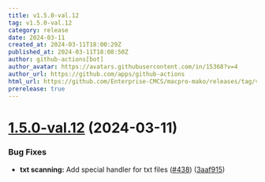 ```yaml
---
title: v1.5.0-val.12
tag: v1.5.0-val.12
category: release
date: 2024-03-11
created_at: 2024-03-11T18:00:29Z
published_at: 2024-03-11T18:08:50Z
author: github-actions[bot]
author_avatar: https://avatars.githubusercontent.com/in/15368?v=4
author_url: https://github.com/apps/github-actions
html_url: https://github.com/Enterprise-CMCS/macpro-mako/releases/tag/v1.5.0-val.12
prerelease: true
---
```


# [1.5.0-val.12](https://github.com/Enterprise-CMCS/macpro-mako/compare/v1.5.0-val.11...v1.5.0-val.12) (2024-03-11)


### Bug Fixes

* **txt scanning:**  Add special handler for txt files ([#438](https://github.com/Enterprise-CMCS/macpro-mako/issues/438)) ([3aaf915](https://github.com/Enterprise-CMCS/macpro-mako/commit/3aaf915d3ab45e3fc59f07cacd1cfe549af0157f))





